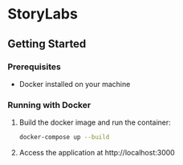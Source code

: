 # StoryLabs

## Getting Started

### Prerequisites

- Docker installed on your machine

### Running with Docker

1. Build the docker image and run the container:
   ```bash
   docker-compose up --build
   ```

2. Access the application at http://localhost:3000
